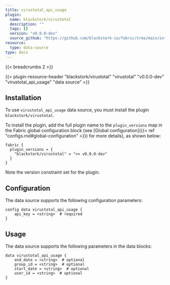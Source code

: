 ```yaml
---
title: virustotal_api_usage
plugin:
  name: blackstork/virustotal
  description: ""
  tags: []
  version: "v0.0.0-dev"
  source_github: "https://github.com/blackstork-io/fabric/tree/main/internal/virustotal/"
resource:
  type: data-source
type: docs
---
```


{{< breadcrumbs 2 >}}

{{< plugin-resource-header "blackstork/virustotal" "virustotal" "v0.0.0-dev" "virustotal_api_usage" "data source" >}}

## Installation

To use `virustotal_api_usage` data source, you must install the plugin `blackstork/virustotal`.

To install the plugin, add the full plugin name to the `plugin_versions` map in the Fabric global configuration block (see [Global configuration]({{< ref "configs.md#global-configuration" >}}) for more details), as shown below:

```hcl
fabric {
  plugin_versions = {
    "blackstork/virustotal" = ">= v0.0.0-dev"
  }
}
```

Note the version constraint set for the plugin.

## Configuration

The data source supports the following configuration parameters:

```hcl
config data virustotal_api_usage {
    api_key = <string>  # required
}
```

## Usage

The data source supports the following parameters in the data blocks:

```hcl
data virustotal_api_usage {
    end_date = <string>  # optional
    group_id = <string>  # optional
    start_date = <string>  # optional
    user_id = <string>  # optional
}
```